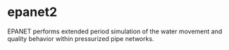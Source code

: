 epanet2
=======

EPANET performs extended period simulation of the water movement and quality behavior within pressurized pipe networks.
